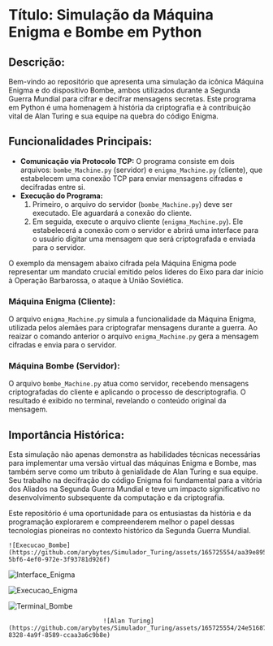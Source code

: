 
<head>
    <meta charset="UTF-8">
    <meta name="viewport" content="width=device-width, initial-scale=1.0">
    <title>Simulação da Máquina Enigma e Bombe em Python</title>
</head>
<body>
    <h1>Título: Simulação da Máquina Enigma e Bombe em Python</h1>
    <h2>Descrição:</h2>
    <p>
        Bem-vindo ao repositório que apresenta uma simulação da icônica Máquina Enigma e do dispositivo Bombe, ambos utilizados durante a Segunda Guerra Mundial para cifrar e decifrar mensagens secretas. Este programa em Python é uma homenagem à história da criptografia e à contribuição vital de Alan Turing e sua equipe na quebra do código Enigma.
    </p>
    <h2>Funcionalidades Principais:</h2>
    <ul>
        <li>
            <strong>Comunicação via Protocolo TCP:</strong> O programa consiste em dois arquivos: <code>bombe_Machine.py</code> (servidor) e <code>enigma_Machine.py</code> (cliente), que estabelecem uma conexão TCP para enviar mensagens cifradas e decifradas entre si.
        </li>
        <li>
            <strong>Execução do Programa:</strong>
            <ol>
                <li>Primeiro, o arquivo do servidor (<code>bombe_Machine.py</code>) deve ser executado. Ele aguardará a conexão do cliente.</li>
                <li>Em seguida, execute o arquivo cliente (<code>enigma_Machine.py</code>). Ele estabelecerá a conexão com o servidor e abrirá uma interface para o usuário digitar uma mensagem que será criptografada e enviada para o servidor.</li>
            </ol>
        </li>
    </ul>
    <p>
        O exemplo da mensagem abaixo cifrada pela Máquina Enigma pode representar um mandato crucial emitido pelos líderes do Eixo para dar início à Operação Barbarossa, o ataque à União Soviética.
    </p>
    <h3>Máquina Enigma (Cliente):</h3>
    <p>
        O arquivo <code>enigma_Machine.py</code> simula a funcionalidade da Máquina Enigma, utilizada pelos alemães para criptografar mensagens durante a guerra. Ao reaizar o comando anterior o arquivo <code>enigma_Machine.py</code> gera a mensagem cifradas e envia para o servidor.
    </p>
    <h3>Máquina Bombe (Servidor):</h3>
    <p>
        O arquivo <code>bombe_Machine.py</code> atua como servidor, recebendo mensagens criptografadas do cliente e aplicando o processo de descriptografia. O resultado é exibido no terminal, revelando o conteúdo original da mensagem.
    </p>
    <h2>Importância Histórica:</h2>
    <p>
        Esta simulação não apenas demonstra as habilidades técnicas necessárias para implementar uma versão virtual das máquinas Enigma e Bombe, mas também serve como um tributo à genialidade de Alan Turing e sua equipe. Seu trabalho na decifração do código Enigma foi fundamental para a vitória dos Aliados na Segunda Guerra Mundial e teve um impacto significativo no desenvolvimento subsequente da computação e da criptografia.
    </p>
    <p>
        Este repositório é uma oportunidade para os entusiastas da história e da programação explorarem e compreenderem melhor o papel dessas tecnologias pioneiras no contexto histórico da Segunda Guerra Mundial.
    </p>
</body>

    ![Execucao_Bombe](https://github.com/arybytes/Simulador_Turing/assets/165725554/aa39e895-5bf6-4ef0-972e-3f93781d926f)

 

![Interface_Enigma](https://github.com/arybytes/Simulador_Turing/assets/165725554/6e9a62f1-e2c0-4aba-90bc-7f85d66ad0ee)

![Execucao_Enigma](https://github.com/arybytes/Simulador_Turing/assets/165725554/3b03f6ba-6840-48f8-8fd3-df28b88d99fd)

  
  ![Terminal_Bombe](https://github.com/arybytes/Simulador_Turing/assets/165725554/929975e8-4443-4fd1-ac9c-434508094c57)


 
                              ![Alan Turing](https://github.com/arybytes/Simulador_Turing/assets/165725554/24e51687-8328-4a9f-8589-ccaa3a6c9b8e)

